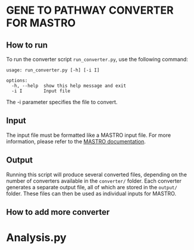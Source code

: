 # GENE TO PATHWAY CONVERTER FOR MASTRO
## How to run
To run the converter script `run_converter.py`, use the following command:
```
usage: run_converter.py [-h] [-i I]

options:
  -h, --help  show this help message and exit
  -i I        Input file
```
The -i parameter specifies the file to convert.

## Input
The input file must be formatted like a MASTRO input file. For more information, please refer to the [MASTRO documentation](https://github.com/VandinLab/MASTRO).

## Output
Running this script will produce several converted files, depending on the number of converters available in the `converter/` folder. Each converter generates a separate output file, all of which are stored in the `output/` folder. These files can then be used as individual inputs for MASTRO.

## How to add more converter



# Analysis.py
